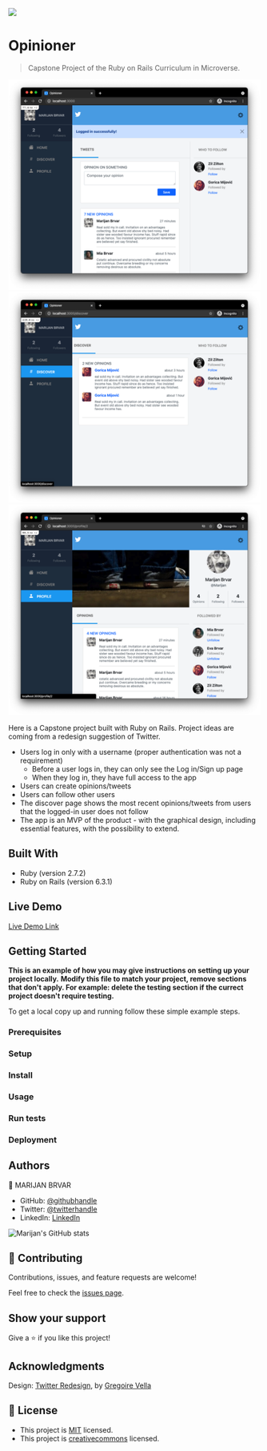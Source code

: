 ![](https://img.shields.io/badge/Microverse-blueviolet)

# Opinioner

> Capstone Project of the Ruby on Rails Curriculum in Microverse.

![screenshot 1](./app_screenshot_1.png)
![screenshot 2](./app_screenshot_2.png)
![screenshot 3](./app_screenshot_3.png)

Here is a Capstone project built with Ruby on Rails. Project ideas are coming from a redesign suggestion of Twitter. 

 - Users log in only with a username (proper authentication was not a requirement)
   - Before a user logs in, they can only see the Log in/Sign up page
   - When they log in, they have full access to the app
 - Users can create opinions/tweets
 - Users can follow other users
 - The discover page shows the most recent opinions/tweets from users that the logged-in user does not follow
 - The app is an MVP of the product - with the graphical design, including essential features, with the possibility to extend.



## Built With

- Ruby (version 2.7.2)
- Ruby on Rails (version 6.3.1)

## Live Demo

[Live Demo Link](https://livedemo.com)


## Getting Started

**This is an example of how you may give instructions on setting up your project locally.**
**Modify this file to match your project, remove sections that don't apply. For example: delete the testing section if the currect project doesn't require testing.**


To get a local copy up and running follow these simple example steps.

### Prerequisites

### Setup

### Install

### Usage

### Run tests

### Deployment



## Authors

👤 MARIJAN BRVAR

- GitHub: [@githubhandle](https://github.com/marijanbrvar)
- Twitter: [@twitterhandle](https://twitter.com/marijanbrvar)
- LinkedIn: [LinkedIn](https://linkedin.com/in/marijanbrvar)

![Marijan's GitHub stats](https://github-readme-stats.vercel.app/api?username=marijanbrvar&count_private=true&theme=dark&show_icons=true)

## 🤝 Contributing

Contributions, issues, and feature requests are welcome!

Feel free to check the [issues page](issues/).

## Show your support

Give a ⭐️ if you like this project!

## Acknowledgments

 Design: [Twitter Redesign](https://www.behance.net/gallery/14286087/Twitter-Redesign-of-UI-details), by [Gregoire Vella](https://www.behance.net/gregoirevella)

## 📝 License

- This project is [MIT](https://opensource.org/licenses/MIT) licensed.
- This project is [creativecommons](https://creativecommons.org/licenses/by-nc/4.0/) licensed.
